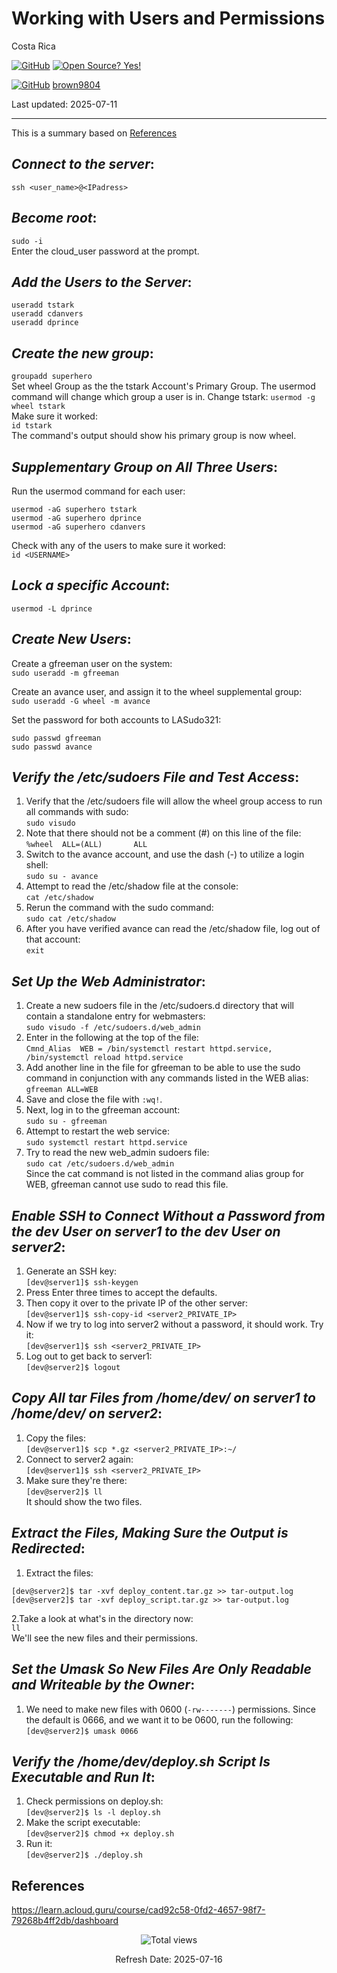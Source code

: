 # Working with Users and Permissions

Costa Rica

[![GitHub](https://badgen.net/badge/icon/github?icon=github&label)](https://github.com) [![Open Source? Yes!](https://badgen.net/badge/Open%20Source%20%3F/Yes%21/blue?icon=github)](https://github.com/Naereen/badges/)

[![GitHub](https://img.shields.io/badge/--181717?logo=github&logoColor=ffffff)](https://github.com/) [brown9804](https://github.com/brown9804)


Last updated: 2025-07-11

----------------------

This is a summary based on [References](#references)

## _Connect to the server_:

`ssh <user_name>@<IPadress>`

## _Become root_:
`sudo -i` <br/>
Enter the cloud_user password at the prompt.

## _Add the Users to the Server_:
```
useradd tstark 
useradd cdanvers
useradd dprince
```

## _Create the new group_:
`groupadd superhero` <br/>
Set wheel Group as the the tstark Account's Primary Group. The usermod command will change which group a user is in. Change tstark:
`usermod -g wheel tstark` <br/>
Make sure it worked: <br/>
`id tstark` <br/>
The command's output should show his primary group is now wheel.

## _Supplementary Group on All Three Users_:
Run the usermod command for each user:
```
usermod -aG superhero tstark
usermod -aG superhero dprince
usermod -aG superhero cdanvers
```

Check with any of the users to make sure it worked: <br/>
`id <USERNAME>`

## _Lock a specific Account_:
`usermod -L dprince`

## _Create New Users_:
Create a gfreeman user on the system: <br/>
`sudo useradd -m gfreeman`

Create an avance user, and assign it to the wheel supplemental group: <br/>
`sudo useradd -G wheel -m avance`

Set the password for both accounts to LASudo321:
```
sudo passwd gfreeman
sudo passwd avance
```

## _Verify the /etc/sudoers File and Test Access_:

1. Verify that the /etc/sudoers file will allow the wheel group access to run all commands with sudo: <br/>
`sudo visudo` <br/>
2. Note that there should not be a comment (#) on this line of the file: <br/>
`%wheel  ALL=(ALL)       ALL` <br/>
3. Switch to the avance account, and use the dash (-) to utilize a login shell: <br/>
`sudo su - avance` <br/>
4. Attempt to read the /etc/shadow file at the console: <br/>
`cat /etc/shadow` <br/>
5. Rerun the command with the sudo command: <br/>
`sudo cat /etc/shadow` <br/>
6. After you have verified avance can read the /etc/shadow file, log out of that account: <br/>
`exit`

## _Set Up the Web Administrator_:
1. Create a new sudoers file in the /etc/sudoers.d directory that will contain a standalone entry for webmasters: <br/>
`sudo visudo -f /etc/sudoers.d/web_admin`
2. Enter in the following at the top of the file: <br/>
`Cmnd_Alias  WEB = /bin/systemctl restart httpd.service, /bin/systemctl reload httpd.service`
3. Add another line in the file for gfreeman to be able to use the sudo command in conjunction with any commands listed in the WEB alias:
`gfreeman ALL=WEB`
4. Save and close the file with `:wq!`.
5. Next, log in to the gfreeman account: <br/>
`sudo su - gfreeman`
6. Attempt to restart the web service: <br/>
`sudo systemctl restart httpd.service`
7. Try to read the new web_admin sudoers file: <br/>
`sudo cat /etc/sudoers.d/web_admin` <br/>
Since the cat command is not listed in the command alias group for WEB, gfreeman cannot use sudo to read this file.

## _Enable SSH to Connect Without a Password from the dev User on server1 to the dev User on server2_:
1. Generate an SSH key: <br/>
`[dev@server1]$ ssh-keygen` 
2. Press Enter three times to accept the defaults.
3. Then copy it over to the private IP of the other server: <br/>
`[dev@server1]$ ssh-copy-id <server2_PRIVATE_IP>`
4. Now if we try to log into server2 without a password, it should work. Try it: <br/>
`[dev@server1]$ ssh <server2_PRIVATE_IP>`
5. Log out to get back to server1: <br/>
`[dev@server2]$ logout`

## _Copy All tar Files from /home/dev/ on server1 to /home/dev/ on server2_:
1. Copy the files: <br/>
`[dev@server1]$ scp *.gz <server2_PRIVATE_IP>:~/`
2. Connect to server2 again: <br/>
`[dev@server1]$ ssh <server2_PRIVATE_IP>`
3. Make sure they're there: <br/>
`[dev@server2]$ ll` <br/>
It should show the two files.

## _Extract the Files, Making Sure the Output is Redirected_:
1. Extract the files: <br/>
```
[dev@server2]$ tar -xvf deploy_content.tar.gz >> tar-output.log
[dev@server2]$ tar -xvf deploy_script.tar.gz >> tar-output.log
```
2.Take a look at what's in the directory now: <br/>
`ll` <br/>
We'll see the new files and their permissions.

## _Set the Umask So New Files Are Only Readable and Writeable by the Owner_:
1. We need to make new files with 0600 (`-rw-------`) permissions. Since the default is 0666, and we want it to be 0600, run the following: <br/>
`[dev@server2]$ umask 0066`

## _Verify the /home/dev/deploy.sh Script Is Executable and Run It_:
1. Check permissions on deploy.sh: <br/>
`[dev@server2]$ ls -l deploy.sh` 
2. Make the script executable: <br/>
`[dev@server2]$ chmod +x deploy.sh` 
3. Run it: <br/>
`[dev@server2]$ ./deploy.sh`

## References

https://learn.acloud.guru/course/cad92c58-0fd2-4657-98f7-79268b4ff2db/dashboard

<!-- START BADGE -->
<div align="center">
  <img src="https://img.shields.io/badge/Total%20views-1192-limegreen" alt="Total views">
  <p>Refresh Date: 2025-07-16</p>
</div>
<!-- END BADGE -->
